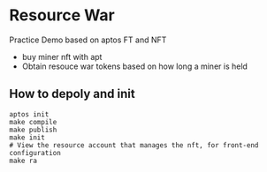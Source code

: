 # Resource War
Practice Demo based on aptos FT and NFT
- buy miner nft with apt
- Obtain resouce war tokens based on how long a miner is held

## How to depoly and init
```shell
aptos init
make compile
make publish
make init
# View the resource account that manages the nft, for front-end configuration
make ra 
```